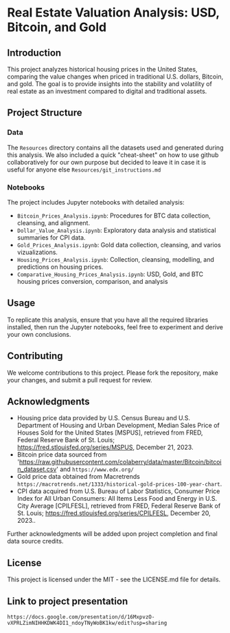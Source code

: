 # Real Estate Valuation Analysis: USD, Bitcoin, and Gold

## Introduction
This project analyzes historical housing prices in the United States, comparing the value changes when priced in traditional U.S. dollars, Bitcoin, and gold. The goal is to provide insights into the stability and volatility of real estate as an investment compared to digital and traditional assets.

## Project Structure

### Data
The `Resources` directory contains all the datasets used and generated during this analysis. 
We also included a quick "cheat-sheet" on how to use github collaboratively for our own purpose but decided to leave it in case it is useful for anyone else `Resources/git_instructions.md`

### Notebooks
The project includes Jupyter notebooks with detailed analysis:
- `Bitcoin_Prices_Analysis.ipynb`: Procedures for BTC data collection, cleansing, and alignment.
- `Dollar_Value_Analysis.ipynb`: Exploratory data analysis and statistical summaries for CPI data.
- `Gold_Prices_Analysis.ipynb`: Gold data collection, cleansing, and varios vizualizations.
- `Housing_Prices_Analysis.ipynb`: Collection, cleansing, modelling, and predictions on housing prices.
- `Comparative_Housing_Prices_Analysis.ipynb`: USD, Gold, and BTC housing prices conversion, comparison, and analysis

## Usage
To replicate this analysis, ensure that you have all the required libraries installed, then run the Jupyter notebooks, feel free to experiment and derive your own conclusions.

## Contributing
We welcome contributions to this project. Please fork the repository, make your changes, and submit a pull request for review.

## Acknowledgments
- Housing price data provided by U.S. Census Bureau and U.S. Department of Housing and Urban Development, Median Sales Price of Houses Sold for the United States [MSPUS], retrieved from FRED, Federal Reserve Bank of St. Louis; https://fred.stlouisfed.org/series/MSPUS, December 21, 2023.
- Bitcoin price data sourced from 'https://raw.githubusercontent.com/colaberry/data/master/Bitcoin/bitcoin_dataset.csv' and `https://www.edx.org/` 
- Gold price data obtained from Macretrends `https://macrotrends.net/1333/historical-gold-prices-100-year-chart`.
- CPI data acquired from U.S. Bureau of Labor Statistics, Consumer Price Index for All Urban Consumers: All Items Less Food and Energy in U.S. City Average [CPILFESL], retrieved from FRED, Federal Reserve Bank of St. Louis; https://fred.stlouisfed.org/series/CPILFESL, December 20, 2023..

Further acknowledgments will be added upon project completion and final data source credits.

## License
This project is licensed under the MIT - see the LICENSE.md file for details.

## Link to project presentation
`https://docs.google.com/presentation/d/16MxpvzO-vXPRLZimNIHHKDWK4DI1_ndoyTNyWoBK1kw/edit?usp=sharing`

